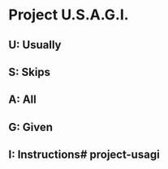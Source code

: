 # Project U.S.A.G.I.

 ## U: Usually
 ## S: Skips
 ## A: All
 ## G: Given
 ## I: Instructions# project-usagi
